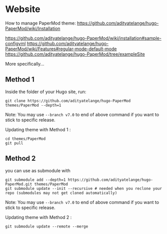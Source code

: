 # Website


How to manage PaperMod theme: https://github.com/adityatelange/hugo-PaperMod/wiki/Installation

https://github.com/adityatelange/hugo-PaperMod/wiki/installation#sample-configyml
https://github.com/adityatelange/hugo-PaperMod/wiki/Features#regular-mode-default-mode
https://github.com/adityatelange/hugo-PaperMod/tree/exampleSite


More specifically...

## Method 1
Inside the folder of your Hugo site, run:
``` 
git clone https://github.com/adityatelange/hugo-PaperMod themes/PaperMod --depth=1
```
Note: You may use  ```--branch v7.0``` to end of above command if you want to stick to specific release.

Updating theme with Method 1 :
```
cd themes/PaperMod
git pull
```

## Method 2
you can use as submodule with
```
git submodule add --depth=1 https://github.com/adityatelange/hugo-PaperMod.git themes/PaperMod
git submodule update --init --recursive # needed when you reclone your repo (submodules may not get cloned automatically)
```
Note: You may use  ```--branch v7.0``` to end of above command if you want to stick to specific release.

Updating theme with Method 2 :
```
git submodule update --remote --merge
```
